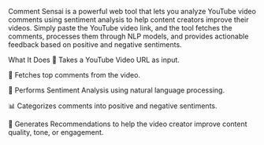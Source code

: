 Comment Sensai is a powerful web tool that lets you analyze YouTube video comments using sentiment analysis to help content creators improve their videos. Simply paste the YouTube video link, and the tool fetches the comments, processes them through NLP models, and provides actionable feedback based on positive and negative sentiments.

What It Does
🎥 Takes a YouTube Video URL as input.

💬 Fetches top comments from the video.

🤖 Performs Sentiment Analysis using natural language processing.

📊 Categorizes comments into positive and negative sentiments.

📌 Generates Recommendations to help the video creator improve content quality, tone, or engagement.

